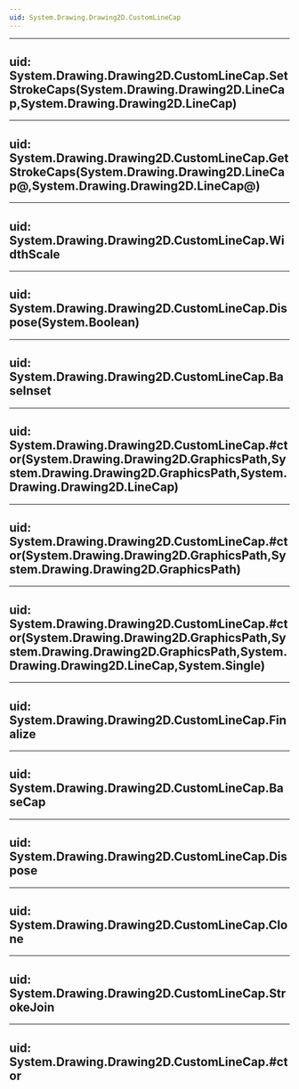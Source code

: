 ```yaml
---
uid: System.Drawing.Drawing2D.CustomLineCap
---
```


---
uid: System.Drawing.Drawing2D.CustomLineCap.SetStrokeCaps(System.Drawing.Drawing2D.LineCap,System.Drawing.Drawing2D.LineCap)
---

---
uid: System.Drawing.Drawing2D.CustomLineCap.GetStrokeCaps(System.Drawing.Drawing2D.LineCap@,System.Drawing.Drawing2D.LineCap@)
---

---
uid: System.Drawing.Drawing2D.CustomLineCap.WidthScale
---

---
uid: System.Drawing.Drawing2D.CustomLineCap.Dispose(System.Boolean)
---

---
uid: System.Drawing.Drawing2D.CustomLineCap.BaseInset
---

---
uid: System.Drawing.Drawing2D.CustomLineCap.#ctor(System.Drawing.Drawing2D.GraphicsPath,System.Drawing.Drawing2D.GraphicsPath,System.Drawing.Drawing2D.LineCap)
---

---
uid: System.Drawing.Drawing2D.CustomLineCap.#ctor(System.Drawing.Drawing2D.GraphicsPath,System.Drawing.Drawing2D.GraphicsPath)
---

---
uid: System.Drawing.Drawing2D.CustomLineCap.#ctor(System.Drawing.Drawing2D.GraphicsPath,System.Drawing.Drawing2D.GraphicsPath,System.Drawing.Drawing2D.LineCap,System.Single)
---

---
uid: System.Drawing.Drawing2D.CustomLineCap.Finalize
---

---
uid: System.Drawing.Drawing2D.CustomLineCap.BaseCap
---

---
uid: System.Drawing.Drawing2D.CustomLineCap.Dispose
---

---
uid: System.Drawing.Drawing2D.CustomLineCap.Clone
---

---
uid: System.Drawing.Drawing2D.CustomLineCap.StrokeJoin
---

---
uid: System.Drawing.Drawing2D.CustomLineCap.#ctor
---
